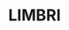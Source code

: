 ---
lastmod: '2025-04-06T06:05:20+00:00'
latitude: -31.088119
layout: suburb
longitude: 151.246189
postcode: '2352'
state: NSW
title: LIMBRI
url: /nsw/limbri/
---